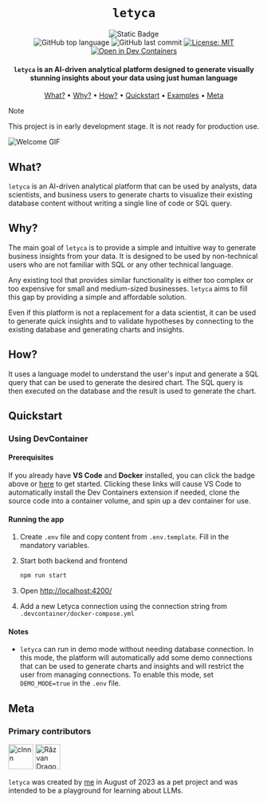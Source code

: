 <div align="center">

# `letyca`

![Static Badge](https://img.shields.io/badge/mission-make_analytics_accessible_for_everyone-purple)
<br />
![GitHub top language](https://img.shields.io/github/languages/top/clnnn/letyca)
![GitHub last commit](https://img.shields.io/github/last-commit/clnnn/letyca)
[![License: MIT](https://img.shields.io/github/license/clnnn/letyca)](https://opensource.org/license/agpl-v3/)
[![Open in Dev Containers](https://img.shields.io/static/v1?label=Dev%20Containers&message=Open&color=blue&logo=visualstudiocode)](https://vscode.dev/redirect?url=vscode://ms-vscode-remote.remote-containers/cloneInVolume?url=https://github.com/clnnn/letyca)

<p class="align center">
<h4><code>letyca</code> is an AI-driven analytical platform designed to generate visually stunning insights about your data using just human language</h4>
</p>

[What?](#what) •
[Why?](#why) •
[How?](#how) •
[Quickstart](#quickstart) •
[Examples](#examples) •
[Meta](#meta)

</div>

> [!NOTE]  
> This project is in early development stage. It is not ready for production use.

![Welcome GIF](docs/assets/welcome.gif)

## What?

`letyca` is an AI-driven analytical platform that can be used by analysts, data scientists, and business users to generate charts to visualize their existing database content without writing a single line of code or SQL query.

## Why?

The main goal of `letyca` is to provide a simple and intuitive way to generate business insights from your data. It is designed to be used by non-technical users who are not familiar with SQL or any other technical language.

Any existing tool that provides similar functionality is either too complex or too expensive for small and medium-sized businesses. `letyca` aims to fill this gap by providing a simple and affordable solution.

Even if this platform is not a replacement for a data scientist, it can be used to generate quick insights and to validate hypotheses by connecting to the existing database and generating charts and insights.

## How?

It uses a language model to understand the user's input and generate a SQL query that can be used to generate the desired chart. The SQL query is then executed on the database and the result is used to generate the chart.

<!--TODO Diagram - Gif? -->

## Quickstart

### Using DevContainer

#### Prerequisites

If you already have **VS Code** and **Docker** installed, you can click the badge above or [here](https://vscode.dev/redirect?url=vscode://ms-vscode-remote.remote-containers/cloneInVolume?url=https://github.com/clnnn/letyca) to get started. Clicking these links will cause VS Code to automatically install the Dev Containers extension if needed, clone the source code into a container volume, and spin up a dev container for use.

#### Running the app

1. Create `.env` file and copy content from `.env.template`. Fill in the mandatory variables.

2. Start both backend and frontend

   ```bash
   npm run start
   ```

3. Open [http://localhost:4200/](http://localhost:4200/)

4. Add a new Letyca connection using the connection string from `.devcontainer/docker-compose.yml`

#### Notes

- `letyca` can run in demo mode without needing database connection. In this mode, the platform will automatically add some demo connections that can be used to generate charts and insights and will restrict the user from managing connections. To enable this mode, set `DEMO_MODE=true` in the `.env` file.

## Meta

### Primary contributors

<a href="https://github.com/clnnn"><img src="https://github.com/clnnn.png" title="clnnn" width="50" height="50"></a>
<a href="https://github.com/drazvan91"><img src="https://github.com/drazvan91.png" title="Răzvan Dragomir" width="50" height="50"></a>

`letyca` was created by <a href="https://github.com/clnnn" target="_blank">me</a> in August of 2023 as a pet project and was intended to be a playground for learning about LLMs.
